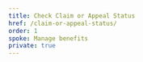 ```yaml
---
title: Check Claim or Appeal Status
href: /claim-or-appeal-status/
order: 1
spoke: Manage benefits
private: true
---
```

